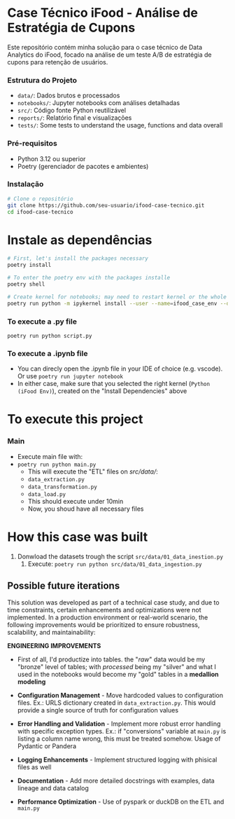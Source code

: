 # Case Técnico iFood - Análise de Estratégia de Cupons

Este repositório contém minha solução para o case técnico de Data Analytics do iFood, focado na análise de um teste A/B de estratégia de cupons para retenção de usuários.

### Estrutura do Projeto

- `data/`: Dados brutos e processados
- `notebooks/`: Jupyter notebooks com análises detalhadas
- `src/`: Código fonte Python reutilizável
- `reports/`: Relatório final e visualizações
- `tests/`: Some tests to understand the usage, functions and data overall


### Pré-requisitos
- Python 3.12 ou superior
- Poetry (gerenciador de pacotes e ambientes)


### Instalação 

```bash
# Clone o repositório
git clone https://github.com/seu-usuario/ifood-case-tecnico.git
cd ifood-case-tecnico
```

# Instale as dependências
```bash
# First, let's install the packages necessary
poetry install 

# To enter the poetry env with the packages installe
poetry shell 

# Create kernel for notebooks; may need to restart kernel or the whole vscode/cursor/IDE of choice
poetry run python -m ipykernel install --user --name=ifood_case_env --display-name "Python (iFood Env)" 
```

### To execute a .py file
`poetry run python script.py`


### To execute a .ipynb file

- You can direcly open the .ipynb file in your IDE of choice (e.g. vscode). Or use `poetry run jupyter notebook`
- In either case, make sure that you selected the right kernel (`Python (iFood Env)`), created on the "Install Dependencies" above

# To execute this project

### Main 

- Execute main file with:
- `poetry run python main.py`
  - This will execute the "ETL" files on *src/data/*:
  - `data_extraction.py`
  - `data_transformation.py`
  - `data_load.py`
  - This should execute under 10min 
  - Now, you shoud have all necessary files



# How this case was built

1. Donwload the datasets trough the script `src/data/01_data_inestion.py`
   1. Execute: `poetry run python src/data/01_data_ingestion.py`


## Possible future iterations 

This solution was developed as part of a technical case study, and due to time constraints, certain enhancements and optimizations were not implemented. In a production environment or real-world scenario, the following improvements would be prioritized to ensure robustness, scalability, and maintainability:

**ENGINEERING IMPROVEMENTS**

- First of all, I'd productize into tables. the "*raw*" data would be my "bronze" level of tables; with *processed* being my "silver" and what I used in the notebooks would become my "gold" tables in a **medallion modeling**

- **Configuration Management** - Move hardcoded values to configuration files. Ex.: URLS dictionary created in `data_extraction.py`. This would provide a single source of truth for configuration values
- **Error Handling and Validation** -  Implement more robust error handling with specific exception types. Ex.: if "conversions" variable at `main.py` is listing a column name wrong, this must be treated somehow. Usage of Pydantic or Pandera
- **Logging Enhancements** - Implement structured logging with phisical files as well
- **Documentation** - Add more detailed docstrings with examples, data lineage and data catalog 
- **Performance Optimization** - Use of pyspark or duckDB on the ETL and `main.py` 